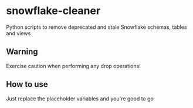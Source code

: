 # snowflake-cleaner
Python scripts to remove deprecated and stale Snowflake schemas, tables and views

## Warning
Exercise caution when performing any drop operations!

## How to use
Just replace the placeholder variables and you're good to go
